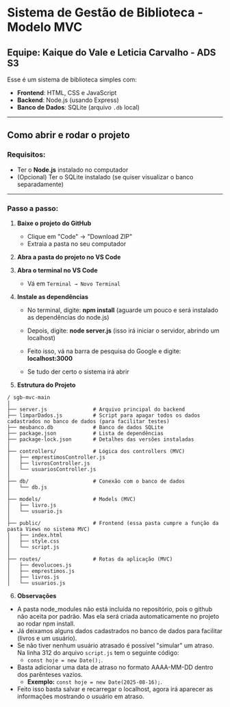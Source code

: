 # Sistema de Gestão de Biblioteca - Modelo MVC

## Equipe: Kaique do Vale e Leticia Carvalho - ADS S3

Esse é um sistema de biblioteca simples com:

- **Frontend**: HTML, CSS e JavaScript
- **Backend**: Node.js (usando Express)
- **Banco de Dados**: SQLite (arquivo `.db` local)

---

## Como abrir e rodar o projeto

### Requisitos:
- Ter o **Node.js** instalado no computador
- (Opcional) Ter o SQLite instalado (se quiser visualizar o banco separadamente)

---

### Passo a passo:

1. **Baixe o projeto do GitHub**

   - Clique em "Code" → "Download ZIP"
   - Extraia a pasta no seu computador

2. **Abra a pasta do projeto no VS Code**

3. **Abra o terminal no VS Code**
   - Vá em `Terminal → Novo Terminal`

4. **Instale as dependências**

   - No terminal, digite: **npm install** (aguarde um pouco e será instalado as dependências do node.js)

   - Depois, digite: **node server.js** (isso irá iniciar o servidor, abrindo um localhost)

   - Feito isso, vá na barra de pesquisa do Google e digite: **localhost:3000**

   - Se tudo der certo o sistema irá abrir

5. **Estrutura do Projeto**

```
/ sgb-mvc-main
│
├── server.js               # Arquivo principal do backend
├── limparDados.js          # Script para apagar todos os dados cadastrados no banco de dados (para facilitar testes)
├── meubanco.db             # Banco de dados SQLite
├── package.json            # Lista de dependências
├── package-lock.json       # Detalhes das versões instaladas
│
├── controllers/            # Lógica dos controllers (MVC)
│   ├── emprestimosController.js
│   ├── livrosController.js
│   └── usuariosController.js
│
├── db/                     # Conexão com o banco de dados
│   └── db.js
│
├── models/                 # Models (MVC)
│   ├── livro.js
│   └── usuario.js
│
├── public/                 # Frontend (essa pasta cumpre a função da pasta Views no sistema MVC)
│   ├── index.html
│   ├── style.css
│   └── script.js
│
├── routes/                 # Rotas da aplicação (MVC)
│   ├── devolucoes.js
│   ├── emprestimos.js
│   ├── livros.js
│   └── usuarios.js
```

  6. **Observações**
- A pasta node_modules não está incluída no repositório, pois o github não aceita por padrão. Mas ela será criada automaticamente no projeto ao rodar npm install.
- Já deixamos alguns dados cadastrados no banco de dados para facilitar (livros e um usuário).
- Se não tiver nenhum usuário atrasado é possível "simular" um atraso. Na linha 312 do arquivo `script.js` tem o seguinte código:
  - `const hoje = new Date();`.
- Basta adicionar uma data de atraso no formato AAAA-MM-DD dentro dos parênteses vazios.
  - **Exemplo:** `const hoje = new Date(2025-08-16);`.
- Feito isso basta salvar e recarregar o localhost, agora irá aparecer as informações mostrando o usuário em atraso.
